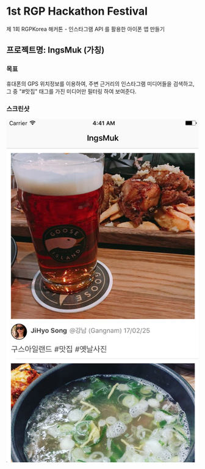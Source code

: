 # 1st RGP Hackathon Festival
제 1회 RGPKorea 해커톤 - 인스타그램 API 를 활용한 아이폰 앱 만들기

## 프로젝트명: IngsMuk (가칭)

### 목표
휴대폰의 GPS 위치정보를 이용하여, 주변 근거리의 인스타그램 미디어들을 검색하고, 그 중 "#맛집" 태그를 가진 미디어만 필터링 하여 보여준다.

### 스크린샷
![image](https://github.com/brannpark/PracticeIOSToInstagram/blob/master/screenshots/ingsMuk.png?raw=true)
